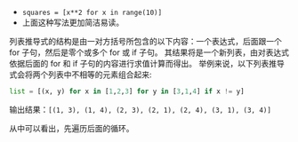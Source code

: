 
- `squares = [x**2 for x in range(10)]`
- 上面这种写法更加简洁易读。

列表推导式的结构是由一对方括号所包含的以下内容：一个表达式，后面跟一个 for 子句，然后是零个或多个 for 或 if 子句。 其结果将是一个新列表，由对表达式依据后面的 for 和 if 子句的内容进行求值计算而得出。 举例来说，以下列表推导式会将两个列表中不相等的元素组合起来:

```python
list = [(x, y) for x in [1,2,3] for y in [3,1,4] if x != y]
``` 

输出结果：`[(1, 3), (1, 4), (2, 3), (2, 1), (2, 4), (3, 1), (3, 4)]`

从中可以看出，先遍历后面的循环。